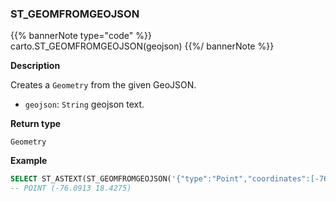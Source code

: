 ### ST_GEOMFROMGEOJSON
{{% bannerNote type="code" %}}
carto.ST_GEOMFROMGEOJSON(geojson)
{{%/ bannerNote %}}

**Description**

Creates a `Geometry` from the given GeoJSON.

* `geojson`: `String` geojson text.

**Return type**

`Geometry`

**Example**

```sql
SELECT ST_ASTEXT(ST_GEOMFROMGEOJSON('{"type":"Point","coordinates":[-76.0913,18.4275,0.0]}'))
-- POINT (-76.0913 18.4275)
```